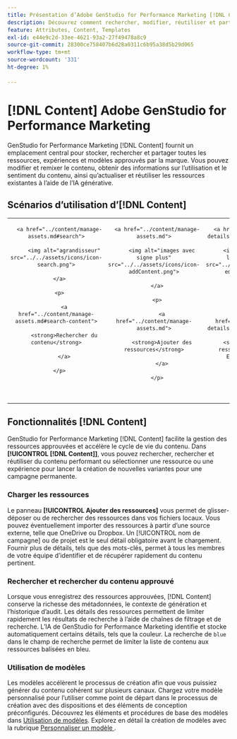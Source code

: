 ```yaml
---
title: Présentation d’Adobe GenStudio for Performance Marketing [!DNL Content]
description: Découvrez comment rechercher, modifier, réutiliser et partager des ressources approuvées par la marque dans un portail intuitif unique.
feature: Attributes, Content, Templates
exl-id: e44e9c2d-33ee-4621-93a2-27f49478a8c9
source-git-commit: 28300ce758407b6d28a0311c6b95a38d5b29d065
workflow-type: tm+mt
source-wordcount: '331'
ht-degree: 1%

---
```


# [!DNL Content] Adobe GenStudio for Performance Marketing

GenStudio for Performance Marketing [!DNL Content] fournit un emplacement central pour stocker, rechercher et partager toutes les ressources, expériences et modèles approuvés par la marque. Vous pouvez modifier et remixer le contenu, obtenir des informations sur l’utilisation et le sentiment du contenu, ainsi qu’actualiser et réutiliser les ressources existantes à l’aide de l’IA générative.

## Scénarios d’utilisation d’[!DNL Content] 

<table style="table-layout:fixed">

<tr style="border: 0;">

   <td align="center" valign="top" width="100">

      <a href="../content/manage-assets.md#search">

         <img alt="agrandisseur" src="../../assets/icons/icon-search.png">

      </a>

      <p>

         <a href="../content/manage-assets.md#search-content">

         <strong>Rechercher du contenu</strong>

         </a>

      </p>

   </td>

   <td align="center" valign="top" width="100">

      <a href="../content/manage-assets.md">

         <img alt="images avec signe plus" src="../../assets/icons/icon-addContent.png">

      </a>

      <p>

         <a href="../content/manage-assets.md">

         <strong>Ajouter des ressources</strong>

         </a>

      </p>

   </td>

   <td align="center" valign="top" width="100">

      <a href="../content/asset-details.md#edit-in-express">

         <img alt="Modifier dans l’Adobe Express" src="../../assets/icons/icon-editExpress.png">

      </a>

      <p>

         <a href="../content/asset-details.md#edit-in-express">

         <strong>Modification de ressources dans Adobe Express</strong>

         </a>

      </p>

   </td>

   <td align="center" valign="top" width="100">

      <a href="../content/customize-template.md">

         <img alt="boulon d&apos;allègement sur la ressource" src="../../assets/icons/icon-template.png">

      </a>

      <p>

         <a href="../content/customize-template.md">

         <strong>Personnaliser un modèle</strong>

         </a>

      </p>

   </td>

   <td align="center" valign="top" width="100">

      <a href="../content/use-templates.md">

         <img alt="boulon d&apos;allégement sur la ressource avec signe plus" src="../../assets/icons/icon-addTemplate.png">

      </a>

      <p>

         <a href="../content/use-templates.md#upload-a-template">

         <strong>Télécharger le modèle</strong>

         </a>

      </p>

   </td>

</tr>

</table>

## Fonctionnalités [!DNL Content]

GenStudio for Performance Marketing [!DNL Content] facilite la gestion des ressources approuvées et accélère le cycle de vie du contenu. Dans **[!UICONTROL [!DNL Content]]**, vous pouvez rechercher, rechercher et réutiliser du contenu performant ou sélectionner une ressource ou une expérience pour lancer la création de nouvelles variantes pour une campagne permanente.

### Charger les ressources

Le panneau **[!UICONTROL Ajouter des ressources]** vous permet de glisser-déposer ou de rechercher des ressources dans vos fichiers locaux. Vous pouvez éventuellement importer des ressources à partir d’une source externe, telle que OneDrive ou Dropbox. Un [!UICONTROL nom de campagne] ou de projet est le seul détail obligatoire avant le chargement. Fournir plus de détails, tels que des mots-clés, permet à tous les membres de votre équipe d’identifier et de récupérer rapidement du contenu pertinent.

### Rechercher et rechercher du contenu approuvé

Lorsque vous enregistrez des ressources approuvées, [!DNL Content] conserve la richesse des métadonnées, le contexte de génération et l’historique d’audit. Les détails des ressources permettent de limiter rapidement les résultats de recherche à l’aide de chaînes de filtrage et de recherche. L’IA de GenStudio for Performance Marketing identifie et stocke automatiquement certains détails, tels que la couleur. La recherche de `blue` dans le champ de recherche permet de limiter la liste de contenu aux ressources balisées en bleu.

### Utilisation de modèles

Les modèles accélèrent le processus de création afin que vous puissiez générer du contenu cohérent sur plusieurs canaux. Chargez votre modèle personnalisé pour l’utiliser comme point de départ dans le processus de création avec des dispositions et des éléments de conception préconfigurés. Découvrez les éléments et procédures de base des modèles dans [Utilisation de modèles](use-templates.md). Explorez en détail la création de modèles avec la rubrique [ Personnaliser un modèle ](customize-template.md).
